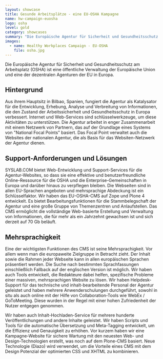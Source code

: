 ```yaml
---
layout: showcase
title: Gesunde Arbeitsplätze - eine EU-OSHA Kampagne 
name: hw-campaign-euosha
logo: osha
level: gold
category: showcases
summary: "Die Europäische Agentur für Sicherheit und Gesundheitsschutz am Arbeitsplatz hat das Internet als das primäre Mittel zur Verbreitung von Informationen gewählt. Wir ermöglichen dies auf mehreren Plattformen einschließlich CMS, Wiki, Kampagnenstandorte und Kommunikationstools."
images:
  - name: Healthy Workplaces Campaign - EU-OSHA
    file: osha.jpg
---
```


Die Europäische Agentur für Sicherheit und Gesundheitsschutz am Arbeitsplatz (OSHA) ist eine öffentliche Verwaltung der Europäische Union und eine der dezentralen Agenturen der EU in Europa.

## Hintergrund
Aus ihrem Hauptsitz in Bilbao, Spanien, fungiert die Agentur als Katalysator für die Entwicklung, Erhebung, Analyse und Verbreitung von Informationen, die den Zustand der Arbeitssicherheit und Gesundheitsschutz in Europa verbessert. Internet und Web-Services sind schlüsselwerkzeuge, um diese Aktivitäten zu unterstützen. Die Agentur arbeitet in enger Zusammenarbeit mit einem Netzwerk von Partnern, das auf der Grundlage eines Systems von "National Focal Points" basiert. Das Focal Point verwaltet auch die Websites der nationalen Agentur, die als Basis für das Websiten-Netzwerk der Agentur dienen.

## Support-Anforderungen und Lösungen
SYSLAB.COM bietet Web-Entwicklung und Support-Services für die Agentur-Websites, so dass sie eine effektive und benutzerfreundliche Online-Ressource für die OSHA und die Enterprise-Gemeinschaften in Europa und darüber hinaus zu verpflegen bleiben. Die Webseiten sind in allen EU-Sprachen angeboten und mehrsprachige Abdeckung ist ein Schlüsselfaktor. Wir haben das EU-OSHA-CMS auf Zope und Plone 4 entwickelt. Es bietet Bearbeitungsfunktionen für die Stammbelegschaft der Agentur und eine große Gruppe von Themenzentren und Anlaufstellen. Das CMS ermöglicht die vollständige Web-basierte Erstellung und Verwaltung von Informationen, die für mehr als ein Jahrzehnt gewachsen ist und sich derzeit auf 70 Gb beläuft.

## Mehrsprachigkeit
Eine der wichtigsten Funktionen des CMS ist seine Mehrsprachigkeit. Vor allem wenn man die europaweite Zielgruppe in Betracht zieht. Der Inhalt sowie die Rahmen jeder Webseite kann in allen europäischen Sprachen präsentiert werden. Die Suche nach bestimmten Sprachfassungen einschließlich Fallback auf der englischen Version ist möglich. Wir haben auch Tools entwickelt, die Redakteure dabei helfen, spezifische Probleme einer massiven, mehrsprachigen Website zu lösen. Wir haben Helpdesk-Support für das technische und inhalt-bearbeitende Personal der Agentur geleistet und haben mehrere Anwenderschulungen durchgeführt, sowohl in situ als auch online mit der Hilfe von Collaboration-Tools wie WebEx / GoToMeeting. Diese wurden in der Regel mit einer hohen Zufriedenheit der Nutzer entgegen genommen.

Wir haben auch Inhalt-Hochladen-Service für mehrere hunderte Veröffentlichungen und andere Inhalte geleistet. Wir haben Scripts und Tools für die automatische Übersetzung und Meta-Tagging entwickelt, um die Effizienz und Genauigkeit zu erhöhen. Vor kurzem haben wir eine Kampagne-Website für sichere Wartung mit den neuesten Web- und Design-Technologien erstellt, was noch auf dem Plone-CMS basiert. Neue Technologie (Diazo) wird verwendet, um die Vorteile eines CMS mit dem Design Potenzial der optimierten CSS und XHTML zu kombinieren.
